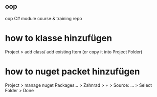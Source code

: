 ## oop
oop C# module course &amp; training repo 
# how to klasse hinzufügen
Project > add class/ add existing Item (or copy it into Project Folder)
# how to nuget packet hinzufügen
Project > manage nuget Packages... > Zahnrad > + > Source: ... > Select Folder > Done

